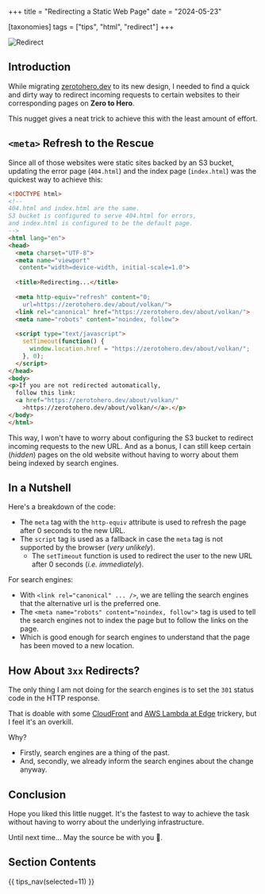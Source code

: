 +++
title = "Redirecting a Static Web Page"
date = "2024-05-23"

[taxonomies]
tags = ["tips", "html", "redirect"]
+++

![Redirect](/images/2024/redirect.png)

## Introduction

While migrating [zerotohero.dev](https://zerotohero.dev) to its new design, 
I needed to find a quick and dirty way to redirect incoming requests to 
certain websites to their corresponding pages on **Zero to Hero**.

This nugget gives a neat trick to achieve this with the least amount of
effort.

## `<meta>` Refresh to the Rescue

Since all of those websites were static sites backed by an S3 bucket, updating
the error page (`404.html`) and the index page (`index.html`) was the quickest
way to achieve this:

```html
<!DOCTYPE html>
<!--
404.html and index.html are the same.
S3 bucket is configured to serve 404.html for errors,
and index.html is configured to be the default page.
-->
<html lang="en">
<head>
  <meta charset="UTF-8">
  <meta name="viewport" 
   content="width=device-width, initial-scale=1.0">
  
  <title>Redirecting...</title>
  
  <meta http-equiv="refresh" content="0; 
    url=https://zerotohero.dev/about/volkan/">
  <link rel="canonical" href="https://zerotohero.dev/about/volkan/">
  <meta name="robots" content="noindex, follow">
  
  <script type="text/javascript">
    setTimeout(function() {
      window.location.href = "https://zerotohero.dev/about/volkan/";
    }, 0);
  </script>
</head>
<body>
<p>If you are not redirected automatically,
  follow this link:
  <a href="https://zerotohero.dev/about/volkan/"
    >https://zerotohero.dev/about/volkan/</a>.</p>
</body>
</html>
```

This way, I won't have to worry about configuring the S3 bucket to redirect
incoming requests to the new URL. And as a bonus, I can still keep certain
(*hidden*) pages on the old website without having to worry about them being
indexed by search engines.

## In a Nutshell

Here's a breakdown of the code:
 
 * The `meta` tag with the `http-equiv` attribute is used to refresh the page 
   after 0 seconds to the new URL.
 * The `script` tag is used as a fallback in case the `meta` tag is not 
   supported by the browser (*very unlikely*). 
   * The `setTimeout` function is used to redirect the user to the new URL 
     after 0 seconds (*i.e. immediately*).

For search engines:

 * With `<link rel="canonical" ... />`, we are telling the search engines that
   the alternative url is the preferred one.
 * The `<meta name="robots" content="noindex, follow">` tag is used to tell
   the search engines not to index the page but to follow the links on the page. 
 * Which is good enough for search engines to understand that the page has been
   moved to a new location.

## How About `3xx` Redirects?

The only thing I am not doing for the search engines is to set the `301` status
code in the HTTP response. 

That is doable with some [CloudFront][cloudfront] 
and [AWS Lambda at Edge][lambda-at-edge] trickery, but I feel 
it's an overkill. 

[cloudfront]: https://aws.amazon.com/cloudfront/
[lambda-at-edge]: https://aws.amazon.com/lambda/edge/

Why? 

* Firstly, search engines are a thing of the past. 
* And, secondly,  we already inform the search engines 
  about the change anyway.

## Conclusion

Hope you liked this little nugget. It's the fastest to way to achieve the task 
without having to worry about the underlying infrastructure.

Until next time… May the source be with you 🦄.

## Section Contents

{{ tips_nav(selected=11) }}
